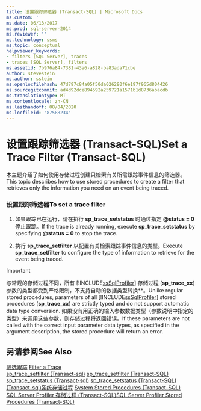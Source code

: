 ```yaml
---
title: 设置跟踪筛选器 (Transact-SQL) | Microsoft Docs
ms.custom: ''
ms.date: 06/13/2017
ms.prod: sql-server-2014
ms.reviewer: ''
ms.technology: ssms
ms.topic: conceptual
helpviewer_keywords:
- filters [SQL Server], traces
- traces [SQL Server], filters
ms.assetid: 7b976a84-7381-43a6-a828-ba83ada71cbe
author: stevestein
ms.author: sstein
ms.openlocfilehash: 47d797c84a05f50da026280f6e197f965d804426
ms.sourcegitcommit: ad4d92dce894592a259721a1571b1d8736abacdb
ms.translationtype: MT
ms.contentlocale: zh-CN
ms.lasthandoff: 08/04/2020
ms.locfileid: "87588234"
---
```

# <a name="set-a-trace-filter-transact-sql"></a><span data-ttu-id="f5068-102">设置跟踪筛选器 (Transact-SQL)</span><span class="sxs-lookup"><span data-stu-id="f5068-102">Set a Trace Filter (Transact-SQL)</span></span>
  <span data-ttu-id="f5068-103">本主题介绍了如何使用存储过程创建只检索有关所需跟踪事件信息的筛选器。</span><span class="sxs-lookup"><span data-stu-id="f5068-103">This topic describes how to use stored procedures to create a filter that retrieves only the information you need on an event being traced.</span></span>  
  
### <a name="to-set-a-trace-filter"></a><span data-ttu-id="f5068-104">设置跟踪筛选器</span><span class="sxs-lookup"><span data-stu-id="f5068-104">To set a trace filter</span></span>  
  
1.  <span data-ttu-id="f5068-105">如果跟踪已在运行，请在执行 **sp_trace_setstatus** 时通过指定 **@status = 0** 停止跟踪。</span><span class="sxs-lookup"><span data-stu-id="f5068-105">If the trace is already running, execute **sp_trace_setstatus** by specifying **@status = 0** to stop the trace.</span></span>  
  
2.  <span data-ttu-id="f5068-106">执行 **sp_trace_setfilter** 以配置有关检索跟踪事件信息的类型。</span><span class="sxs-lookup"><span data-stu-id="f5068-106">Execute **sp_trace_setfilter** to configure the type of information to retrieve for the event being traced.</span></span>  
  
> [!IMPORTANT]
>  <span data-ttu-id="f5068-107">与常规的存储过程不同，所有 [!INCLUDE[ssSqlProfiler](../../includes/sssqlprofiler-md.md)] 存储过程 (<strong>sp_trace_xx</strong>) 参数的类型都受到严格限制，不支持自动的数据类型转换\*\*。</span><span class="sxs-lookup"><span data-stu-id="f5068-107">Unlike regular stored procedures, parameters of all [!INCLUDE[ssSqlProfiler](../../includes/sssqlprofiler-md.md)] stored procedures (<strong>sp_trace_*xx*</strong>) are strictly typed and do not support automatic data type conversion.</span></span> <span data-ttu-id="f5068-108">如果没有用正确的输入参数数据类型（参数说明中指定的类型）来调用这些参数，则存储过程将返回错误。</span><span class="sxs-lookup"><span data-stu-id="f5068-108">If these parameters are not called with the correct input parameter data types, as specified in the argument description, the stored procedure will return an error.</span></span>  
  
## <a name="see-also"></a><span data-ttu-id="f5068-109">另请参阅</span><span class="sxs-lookup"><span data-stu-id="f5068-109">See Also</span></span>  
 <span data-ttu-id="f5068-110">[筛选跟踪](../../relational-databases/sql-trace/filter-a-trace.md) </span><span class="sxs-lookup"><span data-stu-id="f5068-110">[Filter a Trace](../../relational-databases/sql-trace/filter-a-trace.md) </span></span>  
 <span data-ttu-id="f5068-111">[sp_trace_setfilter &#40;Transact-sql&#41;](/sql/relational-databases/system-stored-procedures/sp-trace-setfilter-transact-sql) </span><span class="sxs-lookup"><span data-stu-id="f5068-111">[sp_trace_setfilter &#40;Transact-SQL&#41;](/sql/relational-databases/system-stored-procedures/sp-trace-setfilter-transact-sql) </span></span>  
 <span data-ttu-id="f5068-112">[sp_trace_setstatus &#40;Transact-sql&#41;](/sql/relational-databases/system-stored-procedures/sp-trace-setstatus-transact-sql) </span><span class="sxs-lookup"><span data-stu-id="f5068-112">[sp_trace_setstatus &#40;Transact-SQL&#41;](/sql/relational-databases/system-stored-procedures/sp-trace-setstatus-transact-sql) </span></span>  
 <span data-ttu-id="f5068-113">[&#40;Transact-sql&#41;系统存储过程](/sql/relational-databases/system-stored-procedures/system-stored-procedures-transact-sql) </span><span class="sxs-lookup"><span data-stu-id="f5068-113">[System Stored Procedures &#40;Transact-SQL&#41;](/sql/relational-databases/system-stored-procedures/system-stored-procedures-transact-sql) </span></span>  
 [<span data-ttu-id="f5068-114">SQL Server Profiler 存储过程 (Transact-SQL)</span><span class="sxs-lookup"><span data-stu-id="f5068-114">SQL Server Profiler Stored Procedures &#40;Transact-SQL&#41;</span></span>](/sql/relational-databases/system-stored-procedures/sql-server-profiler-stored-procedures-transact-sql)  
  
  
